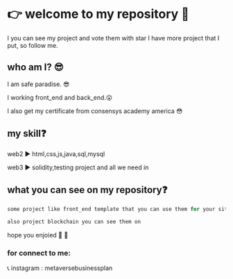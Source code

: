 # :point_right: welcome to my repository :wave:
I you can see my project and vote them with star
I have more project that I put, so follow me.

## who am I? :sunglasses:
I am safe paradise. :sunglasses:

I working front_end and back_end.:open_mouth:

I also get my certificate from consensys academy america :flushed:

## my skill:question:

web2 :arrow_forward: html,css,js,java,sql,mysql

web3 :arrow_forward: solidity,testing project and all we need in


## what you can see on my repository:question:
```python
some project like front_end template that you can use them for your site 

also project blockchain you can see them on
```

hope you enjoied :rose: :hibiscus:

### for connect to me:
:telephone_receiver: instagram : metaversebusinessplan

